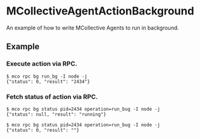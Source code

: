 MCollectiveAgentActionBackground
================================

An example of how to write MCollective Agents to run in background. 

## Example

### Execute action via RPC.
```
$ mco rpc bg run_bg -I node -j
{"status": 0, "result": "2434"}
```

### Fetch status of action via RPC.

```
$ mco rpc bg status pid=2434 operation=run_bug -I node -j
{"status": null, "result": "running"}
```

```
$ mco rpc bg status pid=2434 operation=run_bug -I node -j
{"status": 0, "result": ""}
```
